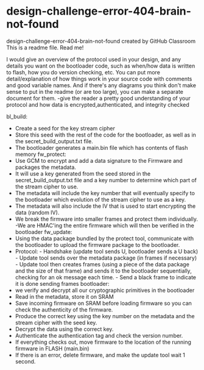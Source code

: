 # design-challenge-error-404-brain-not-found
design-challenge-error-404-brain-not-found created by GitHub Classroom
This is a readme file. Read me!


I would give an overview of the protocol used in your design, and any details you want on the bootloader code, such as when/how data is written to flash, how you do version checking, etc.
You can put more detail/explanation of how things work in your source code with comments and good variable names. And if there's any diagrams you think don't make sense to put in the readme (or are too large), you can make a separate document for them.
-give the reader a pretty good understanding of your protocol and how data is encrypted,authenticated, and integrity checked


bl_build: 
  - Create a seed for the key stream cipher
  - Store this seed with the rest of the code for the bootloader, as well as in the secret_build_output.txt file. 
  - The bootloader generates a main.bin file which has contents of flash memory
fw_protect:
  - Use GCM to encrypt and add a data signature to the Firmware and packages the metadata. 
  - It will use a key generated from the seed stored in the secret_build_output.txt file and a key number to determine which part of the stream cipher to use. 
  - The metadata will include the key number that will eventually specify to the bootloader which evolution of the stream cipher to use as a key. 
  - The metadata will also include the IV that is used to start encrypting the data (random IV).
  - We break the firmware into smaller frames and protect them individually.
    -We are HMAC'ing the entire firmware which will then be verified in the bootloader
fw_update:
  - Using the data package bundled by the protect tool, communicate with the bootloader to upload the firmware package to the bootloader. 
   - Protocol:
    - Handshake (update tool sends U, bootloader sends a U back)
    - Update tool sends over the metadata package (in frames if necessary)
    - Update tool then creates frames (using a piece of the data package and the size of that frame) and sends it to the bootloader sequentially, checking for an ok message each time. 
    - Send a black frame to indicate it is done sending frames
bootloader:
  - we verify and decrypt all our cryptographic primitives in the bootloader
  - Read in the metadata, store it on SRAM 
  - Save incoming firmware on SRAM before loading firmware so you can check the authenticity of the firmware. 
  - Produce the correct key using the key number on the metadata and the stream cipher with the seed key. 
  - Decrypt the data using the correct key.
  - Authenticate the authentication tag and check the version number.
  - If everything checks out, move firmware to the location of the running firmware in FLASH (main.bin)
  - If there is an error, delete firmware, and make the update tool wait 1 second.

